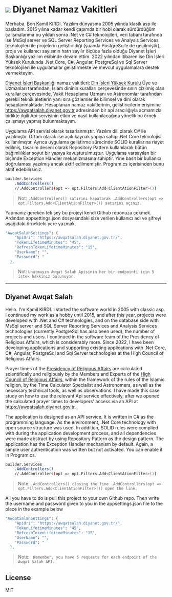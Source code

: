 # ![](https://upload.wikimedia.org/wikipedia/commons/thumb/4/46/Diyanet_%C4%B0%C5%9Fleri_Ba%C5%9Fkanl%C4%B1%C4%9F%C4%B1_yeni_logo.svg/64px-Diyanet_%C4%B0%C5%9Fleri_Ba%C5%9Fkanl%C4%B1%C4%9F%C4%B1_yeni_logo.svg.png) Diyanet Namaz Vakitleri 

Merhaba. Ben Kamil KIRDI. Yazılım dünyasına 2005 yılında klasik asp ile başladım. 2015 yılına kadar kendi çapımda bir hobi olarak sürdürdüğüm çalışmalarıma bu yıldan sonra .Net ve C# teknolojileri, veri tabanı tarafında ise MsSql server ve SQL Server Reporting Services ve Analysis Services teknolojileri ile  projelerin geliştirildiği (şuanda PostgreSql’e de geçilmiştir), proje ve kullanıcı sayısının hatrı sayılır ölçüde fazla olduğu Diyanet İşleri Başkanlığı yazılım ekibinde devam ettim. 2022 yılından itibaren ise Din İşleri Yüksek Kurulunda .Net Core, C#, Angular, PostgreSql ve Sql Server teknolojileri ile uygulamalar geliştirmekte ve mevcut uygulamalara destek vermekteyim.

[Diyanet İşleri Başkanlığı](https://www.diyanet.gov.tr/) namaz vakitleri; [Din İşleri Yüksek Kurulu](https://kurul.diyanet.gov.tr/) Üye ve Uzmanları tarafından, İslam dininin kuralları çerçevesinde sınırı çizilmiş olan kurallar çerçevesinde, Vakit Hesaplama Uzmanı ve Astronomlar tarafından gerekli teknik aletlerin yanı sıra gözlemler ile bilimsel ve dini olarak hesaplanmaktadır. Hesaplanan namaz vakitlerinin, geliştiricilerin erişimine https://awqatsalah.diyanet.gov.tr adresinden bir api aracılığıyla açmamızla birlikte ilgili Api servisinin etkin ve nasıl kullanılacağına yönelik bu örnek çalışmayı yapmış bulunmaktayım. 

Uygulama API servisi olarak tasarlanmıştır. Yazılım dili olarak C# ile yazılmıştır. Ortam olarak ise açık kaynak yapıya sahip .Net Core  teknolojisi kullanılmıştır. Ayrıca uygulama geliştirme sürecinde SOLID kurallarına riayet edilmiş, tasarım deseni olarak Repository Pattern kullanılarak bütün bağımlılıklar soyut bir yapıya kavuşturulmuştur. Uygulama varsayılan bir biçimde Exception Handler mekanizmasına sahiptir. Yine basit bir kullanıcı doğrulaması yazılmış ancak aktif edilmemiştir. Program.cs içerisinden bunu aktif edebilirsiniz. 
```sh
builder.Services
    .AddControllers()
    //.AddControllers(opt => opt.Filters.Add<ClientAtionFilter>())
```
> Not: `.AddControllers() satırını kapatarak .AddControllers(opt => opt.Filters.Add<ClientAtionFilter>()) satırını açınız.`

Yapmanız gereken tek şey bu projeyi kendi Github reponuza çekmek. Ardından appsettings.json dosyasındaki size verilen kullanıcı adı ve şifreyi aşağıdaki örnekteki yere yazmak.

```sh
"AwqatSalahSettings": {
    "ApiUri": "https://awqatsalah.diyanet.gov.tr/",
    "TokenLifetimeMinutes": "45",
    "RefreshTokenLifetimeMinutes": "15",
    "UserName": "",
    "Password": "
  },
```
> Not: `Unutmayın Awqat Salah Apisinin her bir endpointi için 5 istek hakkınız bulunuyor.`
---------------------------------------------

## Diyanet Awqat Salah

Hello. I'm Kamil KIRDI. I started the software world in 2005 with classic asp. I continued my work as a hobby until 2015, and after this year, projects were developed with .Net and C# technologies, and on the database side with MsSql server and SQL Server Reporting Services and Analysis Services technologies (currently PostgreSql has also been used), the number of projects and users. I continued in the software team of the Presidency of Religious Affairs, which is considerably more. Since 2022, I have been developing applications and supporting existing applications with .Net Core, C#, Angular, PostgreSql and Sql Server technologies at the High Council of Religious Affairs.

Prayer times of the [Presidency of Religious Affairs](https://www.diyanet.gov.tr/) are calculated scientifically and religiously by the Members and Experts of the [High Council of Religious Affairs](https://kurul.diyanet.gov.tr/), within the framework of the rules of the Islamic religion, by the Time Calculator Specialist and Astronomers, as well as the necessary technical tools, as well as observations. 
I have made this case study on how to use the relevant Api service effectively, after we opened the calculated prayer times to developers' access via an API at https://awqatsalah.diyanet.gov.tr.

The application is designed as an API service. It is written in C# as the programming language. As the environment, .Net Core technology with open source structure was used. In addition, SOLID rules were complied with during the application development process, and all dependencies were made abstract by using Repository Pattern as the design pattern. The application has the Exception Handler mechanism by default. Again, a simple user authentication was written but not activated. You can enable it in Program.cs.
```sh
builder.Services
    .AddControllers()
    //.AddControllers(opt => opt.Filters.Add<ClientAtionFilter>())
```
> Note: `.AddControllers() closing the line .AddControllers(opt => opt.Filters.Add<ClientAtionFilter>()) open the line.`

All you have to do is pull this project to your own Github repo. Then write the username and password given to you in the appsettings.json file to the place in the example below

```sh
"AwqatSalahSettings": {
    "ApiUri": "https://awqatsalah.diyanet.gov.tr/",
    "TokenLifetimeMinutes": "45",
    "RefreshTokenLifetimeMinutes": "15",
    "UserName": "",
    "Password": "
  },
```
> Note: ` Remember, you have 5 requests for each endpoint of the Awqat Salah API.`

## License
MIT

